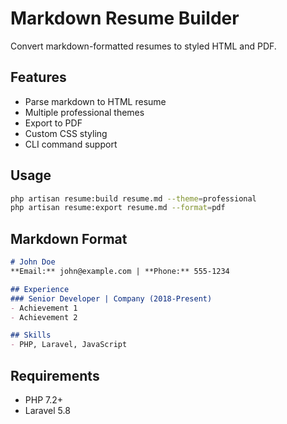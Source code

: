 # Markdown Resume Builder

Convert markdown-formatted resumes to styled HTML and PDF.

## Features

- Parse markdown to HTML resume
- Multiple professional themes
- Export to PDF
- Custom CSS styling
- CLI command support

## Usage

```bash
php artisan resume:build resume.md --theme=professional
php artisan resume:export resume.md --format=pdf
```

## Markdown Format

```markdown
# John Doe
**Email:** john@example.com | **Phone:** 555-1234

## Experience
### Senior Developer | Company (2018-Present)
- Achievement 1
- Achievement 2

## Skills
- PHP, Laravel, JavaScript
```

## Requirements

- PHP 7.2+
- Laravel 5.8
